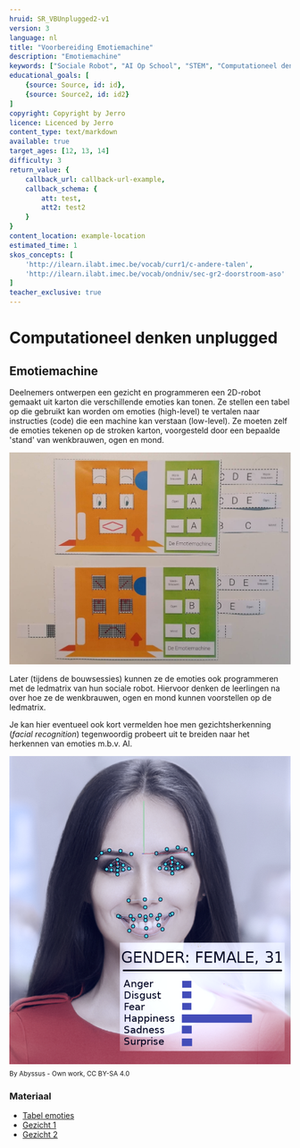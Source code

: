 ```yaml
---
hruid: SR_VBUnplugged2-v1
version: 3
language: nl
title: "Voorbereiding Emotiemachine"
description: "Emotiemachine"
keywords: ["Sociale Robot", "AI Op School", "STEM", "Computationeel denken", "Grafisch programmeren"]
educational_goals: [
    {source: Source, id: id}, 
    {source: Source2, id: id2}
]
copyright: Copyright by Jerro
licence: Licenced by Jerro
content_type: text/markdown
available: true
target_ages: [12, 13, 14]
difficulty: 3
return_value: {
    callback_url: callback-url-example,
    callback_schema: {
        att: test,
        att2: test2
    }
}
content_location: example-location
estimated_time: 1
skos_concepts: [
    'http://ilearn.ilabt.imec.be/vocab/curr1/c-andere-talen', 
    'http://ilearn.ilabt.imec.be/vocab/ondniv/sec-gr2-doorstroom-aso'
]
teacher_exclusive: true
---
```

# Computationeel denken unplugged
## Emotiemachine

Deelnemers ontwerpen een gezicht en programmeren een 2D-robot gemaakt uit karton die verschillende emoties kan tonen. Ze stellen een tabel op die gebruikt kan worden om emoties (high-level) te vertalen naar instructies (code) die een machine kan verstaan (low-level). Ze moeten zelf de emoties tekenen op de stroken karton, voorgesteld door een bepaalde 'stand' van wenkbrauwen, ogen en mond.  

![](embed/Emotiemachine.png "Emotiemachine in de praktijk")


Later (tijdens de bouwsessies) kunnen ze de emoties ook programmeren met de ledmatrix van hun sociale robot. Hiervoor denken de leerlingen na over hoe ze de wenkbrauwen, ogen en mond kunnen voorstellen op de ledmatrix.  

Je kan hier eventueel ook kort vermelden hoe men  gezichtsherkenning (*facial recognition*) tegenwoordig probeert uit te breiden naar het herkennen van emoties m.b.v. AI.

![](embed/FacRec.png "Emoties herkennen met AI")
<sub>By Abyssus - Own work, CC BY-SA 4.0</sub>

### Materiaal
* [Tabel emoties](embed/emotiemachine_gids.pdf "tabel")
* [Gezicht 1](embed/emotiemachine_gewoon_nl.pdf "gezicht gewoon")
* [Gezicht 2](embed/emotiemachine_matrices_nl.pdf "gezicht 2")